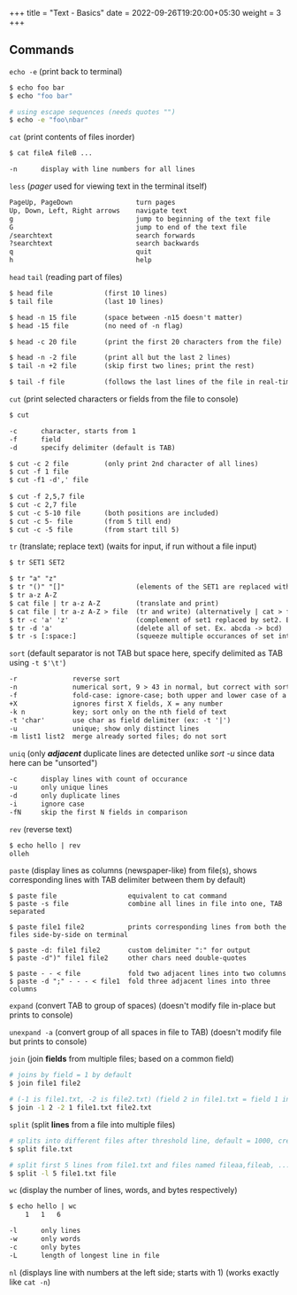 +++
title = "Text - Basics"
date =  2022-09-26T19:20:00+05:30
weight = 3
+++

## Commands

`echo -e` (print back to terminal)

```sh
$ echo foo bar
$ echo "foo bar"

# using escape sequences (needs quotes "")
$ echo -e "foo\nbar"
``` 

`cat` (print contents of files inorder)
```txt
$ cat fileA fileB ...

-n 		display with line numbers for all lines
```

`less` (_pager_ used for viewing text in the terminal itself)
```txt
PageUp, PageDown				turn pages
Up, Down, Left, Right arrows    navigate text
g 								jump to beginning of the text file
G 								jump to end of the text file
/searchtext 					search forwards
?searchtext						search backwards
q 								quit
h 								help
```

`head` `tail` (reading part of files)
```txt
$ head file 			(first 10 lines)
$ tail file 			(last 10 lines)

$ head -n 15 file  		(space between -n15 doesn't matter)
$ head -15 file  		(no need of -n flag)

$ head -c 20 file   	(print the first 20 characters from the file) 

$ head -n -2 file 		(print all but the last 2 lines)
$ tail -n +2 file 		(skip first two lines; print the rest)

$ tail -f file			(follows the last lines of the file in real-time update)
```

`cut` (print selected characters or fields from the file to console)
```txt
$ cut 

-c		character, starts from 1
-f		field 
-d 		specify delimiter (default is TAB)
```
```txt
$ cut -c 2 file  		(only print 2nd character of all lines)
$ cut -f 1 file
$ cut -f1 -d',' file
	
$ cut -f 2,5,7 file
$ cut -c 2,7 file
$ cut -c 5-10 file  	(both positions are included)
$ cut -c 5- file    	(from 5 till end)
$ cut -c -5 file    	(from start till 5)   
```

`tr` (translate; replace text) (waits for input, if run without a file input)
```txt
$ tr SET1 SET2

$ tr "a" "z"
$ tr "()" "[]" 					(elements of the SET1 are replaced with corresponding element from SET2)
$ tr a-z A-Z 					
$ cat file | tr a-z A-Z 		(translate and print)
$ cat file | tr a-z A-Z > file  (tr and write) (alternatively | cat > file)
$ tr -c 'a' 'z' 				(complement of set1 replaced by set2. Ex. abcd -> azzz)
$ tr -d 'a' 					(delete all of set. Ex. abcda -> bcd) 
$ tr -s [:space:] 				(squeeze multiple occurances of set into one. Ex. baaaad -> bad)
```

`sort` (default separator is not TAB but space here, specify delimited as TAB using `-t $'\t'`)
```txt
-r 				reverse sort
-n 				numerical sort, 9 > 43 in normal, but correct with sort -n
-f 				fold-case: ignore-case; both upper and lower case of a letter are equal in sort comparison
+X 				ignores first X fields, X = any number
-k n 			key; sort only on the nth field of text
-t 'char' 		use char as field delimiter (ex: -t '|')
-u				unique; show only distinct lines
-m list1 list2 	merge already sorted files; do not sort
```

`uniq` (only **_adjacent_** duplicate lines are detected unlike _sort -u_ since data here can be "unsorted")
```txt
-c 		display lines with count of occurance
-u		only unique lines
-d 		only duplicate lines
-i		ignore case
-fN		skip the first N fields in comparison
```

`rev` (reverse text)
```txt
$ echo hello | rev
olleh
```

`paste` (display lines as columns (newspaper-like) from file(s), shows corresponding lines with TAB delimiter between them by default)
```txts
$ paste file 				  equivalent to cat command
$ paste -s file 			  combine all lines in file into one, TAB separated

$ paste file1 file2 		  prints corresponding lines from both the files side-by-side on terminal

$ paste -d: file1 file2 	  custom delimiter ":" for output
$ paste -d")" file1 file2 	  other chars need double-quotes

$ paste - - < file 			  fold two adjacent lines into two columns
$ paste -d ";" - - - < file1  fold three adjacent lines into three columns
```

`expand` (convert TAB to group of spaces) (doesn't modify file in-place but prints to console)

`unexpand -a` (convert group of all spaces in file to TAB) (doesn't modify file but prints to console)


`join` (join **fields** from multiple files; based on a common field)

```sh
# joins by field = 1 by default
$ join file1 file2

# (-1 is file1.txt, -2 is file2.txt) (field 2 in file1.txt = field 1 in file2.txt)
$ join -1 2 -2 1 file1.txt file2.txt 
```
`split` (split **lines** from a file into multiple files)
```sh
# splits into different files after threshold line, default = 1000, created file name = x**
$ split file.txt

# split first 5 lines from file1.txt and files named fileaa,fileab, ... are created
$ split -l 5 file1.txt file 
```

`wc` (display the number of lines, words, and bytes respectively)
```txt
$ echo hello | wc
	1 	1 	6

-l 		only lines
-w 		only words
-c 		only bytes
-L		length of longest line in file
```

`nl` (displays line with numbers at the left side; starts with 1) (works exactly like `cat -n`)


